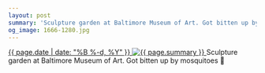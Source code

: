 ```yaml
---
layout: post
summary: 'Sculpture garden at Baltimore Museum of Art. Got bitten up by mosquitoes 🦟'
og_image: 1666-1280.jpg
---
```


<p>
 <time>
  <a href="/1666">
   {{ page.date | date: "%B %-d, %Y" }}
  </a>
 </time>
 <a href="/1666">
  <img alt="{{ page.summary }}" sizes="(min-width: 700px) 50vw, calc(100vw - 2rem)" src="{{ site.assets_url }}/1666-640.jpg" srcset="{{ site.assets_url }}/1666-320.jpg 320w, {{ site.assets_url }}/1666-640.jpg 640w, {{ site.assets_url }}/1666-960.jpg 960w, {{ site.assets_url }}/1666-1280.jpg 1280w"/>
 </a>
 <span>
  Sculpture garden at Baltimore Museum of Art. Got bitten up by mosquitoes 🦟
 </span>
</p>
